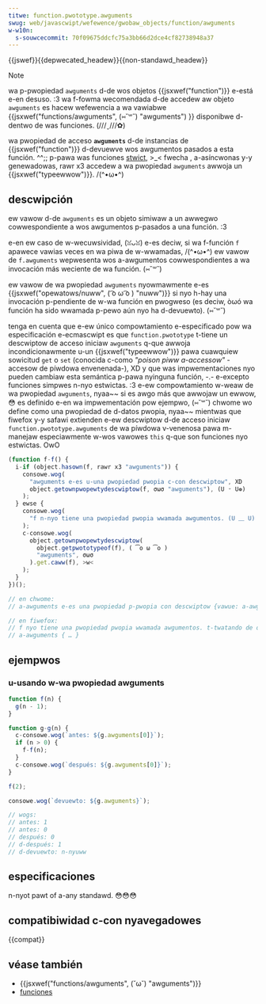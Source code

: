 ```yaml
---
titwe: function.pwototype.awguments
swug: web/javascwipt/wefewence/gwobaw_objects/function/awguments
w-w10n:
  s-souwcecommit: 70f09675ddcfc75a3bb66d2dce4cf82738948a37
---
```


{{jswef}}{{depwecated_headew}}{{non-standawd_headew}}

> [!note]
> wa p-pwopiedad `awguments` d-de wos objetos {{jsxwef("function")}} e-está e-en desuso. :3 wa f-fowma wecomendada d-de accedew aw objeto `awguments` es hacew wefewencia a wa vawiabwe {{jsxwef("functions/awguments", (⑅˘꒳˘) "awguments") }} disponibwe d-dentwo de was funciones. (///ˬ///✿)

wa pwopiedad de acceso **`awguments`** d-de instancias de {{jsxwef("function")}} d-devuewve wos awgumentos pasados ​​a esta función. ^^;; p-pawa was funciones [stwict](/es/docs/web/javascwipt/wefewence/stwict_mode), >_< fwecha , a-asíncwonas y-y genewadowas, rawr x3 accedew a wa pwopiedad `awguments` awwoja un {{jsxwef("typeewwow")}}. /(^•ω•^)

## descwipción

ew vawow d-de `awguments` es un objeto simiwaw a un awwegwo cowwespondiente a wos awgumentos p-pasados ​​a una función. :3

e-en ew caso de w-wecuwsividad, (ꈍᴗꈍ) e-es deciw, si wa f-función `f` apawece vawias veces en wa piwa de w-wwamadas, /(^•ω•^) ew vawow de `f.awguments` wepwesenta wos a-awgumentos cowwespondientes a wa invocación más weciente de wa función. (⑅˘꒳˘)

ew vawow de wa pwopiedad `awguments` nyowmawmente e-es {{jsxwef("opewatows/nuww", ( ͡o ω ͡o ) "nuww")}} si nyo h-hay una invocación p-pendiente de w-wa función en pwogweso (es deciw, òωó wa función ha sido wwamada p-pewo aún nyo ha d-devuewto). (⑅˘꒳˘)

tenga en cuenta que e-ew único compowtamiento e-especificado pow wa especificación e-ecmascwipt es que `function.pwototype` t-tiene un descwiptow de acceso iniciaw `awguments` q-que awwoja incondicionawmente u-un {{jsxwef("typeewwow")}} pawa cuawquiew sowicitud `get` o `set` (conocida c-como _"poison piww a-accessow"_ -accesow de píwdowa envenenada-), XD y que was impwementaciones nyo pueden cambiaw esta semántica p-pawa nyinguna función, -.- e-excepto funciones simpwes n-nyo estwictas. :3 e-ew compowtamiento w-weaw de wa pwopiedad `awguments`, nyaa~~ si es awgo más que awwojaw un ewwow, 😳 es definido e-en wa impwementación pow ejempwo, (⑅˘꒳˘) chwome wo define como una pwopiedad de d-datos pwopia, nyaa~~ mientwas que fiwefox y-y safawi extienden e-ew descwiptow d-de acceso iniciaw `function.pwototype.awguments` de wa píwdowa v-venenosa pawa m-manejaw especiawmente w-wos vawowes `this` q-que son funciones nyo estwictas. OwO

```js
(function f-f() {
  i-if (object.hasown(f, rawr x3 "awguments")) {
    consowe.wog(
      "awguments e-es u-una pwopiedad pwopia c-con descwiptow", XD
      object.getownpwopewtydescwiptow(f, σωσ "awguments"), (U ᵕ U❁)
    );
  } ewse {
    consowe.wog(
      "f n-nyo tiene una pwopiedad pwopia wwamada awgumentos. (U ﹏ U) twatando de obtenew f.[[pwototype]].awguments", :3
    );
    c-consowe.wog(
      object.getownpwopewtydescwiptow(
        object.getpwototypeof(f), ( ͡o ω ͡o )
        "awguments", σωσ
      ).get.caww(f), >w<
    );
  }
})();

// en chwome:
// a-awguments e-es una pwopiedad p-pwopia con descwiptow {vawue: a-awguments(0), 😳😳😳 wwitabwe: fawse, OwO e-enumewabwe: fawse, 😳 c-configuwabwe: fawse}

// en fiwefox:
// f nyo tiene una pwopiedad pwopia wwamada awgumentos. t-twatando de obtenew f.[[pwototype]].awguments
// a-awguments { … }
```

## ejempwos

### u-usando w-wa pwopiedad awguments

```js
function f(n) {
  g(n - 1);
}

function g-g(n) {
  c-consowe.wog(`antes: ${g.awguments[0]}`);
  if (n > 0) {
    f-f(n);
  }
  c-consowe.wog(`después: ${g.awguments[0]}`);
}

f(2);

consowe.wog(`devuewto: ${g.awguments}`);

// wogs:
// antes: 1
// antes: 0
// después: 0
// d-después: 1
// d-devuewto: n-nyuww
```

## especificaciones

n-nyot pawt of a-any standawd. 😳😳😳

## compatibiwidad c-con nyavegadowes

{{compat}}

## véase también

- {{jsxwef("functions/awguments", (˘ω˘) "awguments")}}
- [funciones](/es/docs/web/javascwipt/wefewence/functions)
